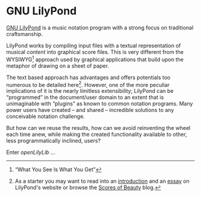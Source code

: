 # GNU LilyPond

[GNU LilyPond](https://lilypond.org) is a music notation program with a strong
focus on traditional craftsmanship.

LilyPond works by compiling input files with a textual representation of musical
*content* into graphical score files. This is very different from the
WYSIWYG[^1] approach used by graphical applications that build upon the metaphor
of drawing on a sheet of paper.

The text based approach has advantages and offers potentials too numerous to be
detailed here[^2]. However, one of the more peculiar implications of it is the
nearly limitless extensibility; LilyPond can be “programmed” in the
document/user domain to an extent that is unimaginable with “plugins” as known
to common notation programs. Many power users have created &ndash; and shared
&ndash; incredible solutions to any conceivable notation challenge.

But how can we reuse the results, how can we avoid reinventing the wheel each
time anew, while making the created functionality available to other, less
programmatically inclined, users?

Enter *openLilyLib* ...

[^1]: “What You See Is What You Get”
[^2]:
    As a starter you may want to read into an [introduction](https://lilypond.org/text-input.html) and an [essay](https://lilypond.org/essay.html) on LilyPond's website or browse the [Scores of Beauty](http://lilypondblog.org) blog.
